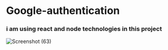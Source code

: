 # Google-authentication
### i am using react and node technologies in this project 
![Screenshot (63)](https://github.com/Mani199810/Google-authentication/assets/113034213/63997091-87f6-4c5e-b58b-133ffab2cdb4)

